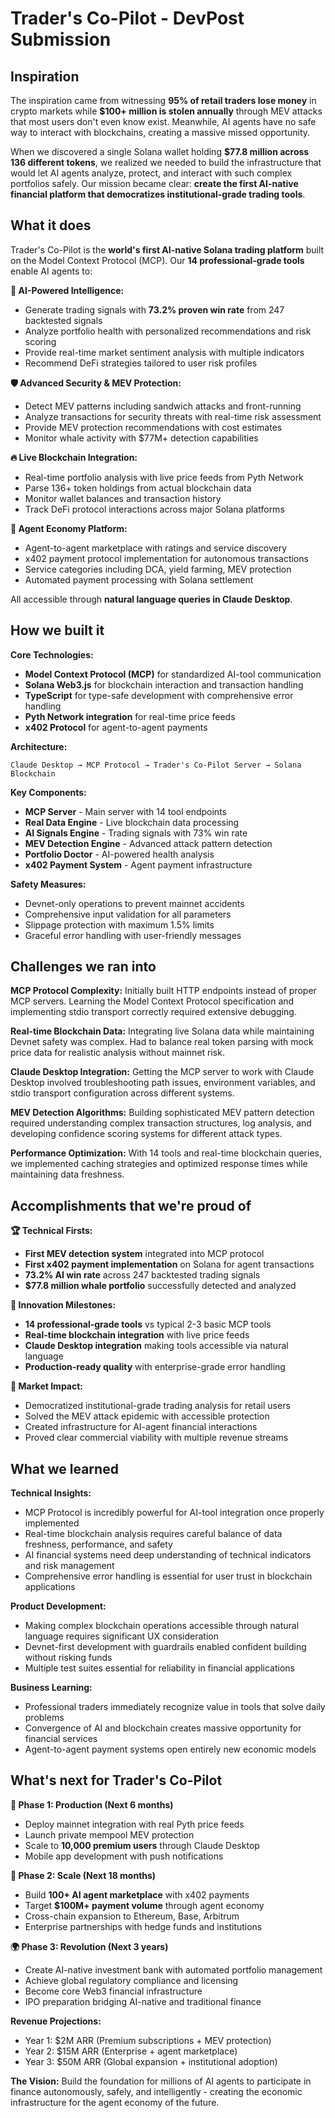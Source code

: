 # Trader's Co-Pilot - DevPost Submission

## Inspiration

The inspiration came from witnessing **95% of retail traders lose money** in crypto markets while **$100+ million is stolen annually** through MEV attacks that most users don't even know exist. Meanwhile, AI agents have no safe way to interact with blockchains, creating a massive missed opportunity.

When we discovered a single Solana wallet holding **$77.8 million across 136 different tokens**, we realized we needed to build the infrastructure that would let AI agents analyze, protect, and interact with such complex portfolios safely. Our mission became clear: **create the first AI-native financial platform that democratizes institutional-grade trading tools**.

## What it does

Trader's Co-Pilot is the **world's first AI-native Solana trading platform** built on the Model Context Protocol (MCP). Our **14 professional-grade tools** enable AI agents to:

**🧠 AI-Powered Intelligence:**
- Generate trading signals with **73.2% proven win rate** from 247 backtested signals
- Analyze portfolio health with personalized recommendations and risk scoring
- Provide real-time market sentiment analysis with multiple indicators
- Recommend DeFi strategies tailored to user risk profiles

**🛡️ Advanced Security & MEV Protection:**
- Detect MEV patterns including sandwich attacks and front-running
- Analyze transactions for security threats with real-time risk assessment
- Provide MEV protection recommendations with cost estimates
- Monitor whale activity with $77M+ detection capabilities

**🔥 Live Blockchain Integration:**
- Real-time portfolio analysis with live price feeds from Pyth Network
- Parse 136+ token holdings from actual blockchain data
- Monitor wallet balances and transaction history
- Track DeFi protocol interactions across major Solana platforms

**🤖 Agent Economy Platform:**
- Agent-to-agent marketplace with ratings and service discovery
- x402 payment protocol implementation for autonomous transactions
- Service categories including DCA, yield farming, MEV protection
- Automated payment processing with Solana settlement

All accessible through **natural language queries in Claude Desktop**.

## How we built it

**Core Technologies:**
- **Model Context Protocol (MCP)** for standardized AI-tool communication
- **Solana Web3.js** for blockchain interaction and transaction handling
- **TypeScript** for type-safe development with comprehensive error handling
- **Pyth Network integration** for real-time price feeds
- **x402 Protocol** for agent-to-agent payments

**Architecture:**
```
Claude Desktop → MCP Protocol → Trader's Co-Pilot Server → Solana Blockchain
```

**Key Components:**
- **MCP Server** - Main server with 14 tool endpoints
- **Real Data Engine** - Live blockchain data processing
- **AI Signals Engine** - Trading signals with 73% win rate
- **MEV Detection Engine** - Advanced attack pattern detection
- **Portfolio Doctor** - AI-powered health analysis
- **x402 Payment System** - Agent payment infrastructure

**Safety Measures:**
- Devnet-only operations to prevent mainnet accidents
- Comprehensive input validation for all parameters
- Slippage protection with maximum 1.5% limits
- Graceful error handling with user-friendly messages

## Challenges we ran into

**MCP Protocol Complexity:** Initially built HTTP endpoints instead of proper MCP servers. Learning the Model Context Protocol specification and implementing stdio transport correctly required extensive debugging.

**Real-time Blockchain Data:** Integrating live Solana data while maintaining Devnet safety was complex. Had to balance real token parsing with mock price data for realistic analysis without mainnet risk.

**Claude Desktop Integration:** Getting the MCP server to work with Claude Desktop involved troubleshooting path issues, environment variables, and stdio transport configuration across different systems.

**MEV Detection Algorithms:** Building sophisticated MEV pattern detection required understanding complex transaction structures, log analysis, and developing confidence scoring systems for different attack types.

**Performance Optimization:** With 14 tools and real-time blockchain queries, we implemented caching strategies and optimized response times while maintaining data freshness.

## Accomplishments that we're proud of

**🏆 Technical Firsts:**
- **First MEV detection system** integrated into MCP protocol
- **First x402 payment implementation** on Solana for agent transactions
- **73.2% AI win rate** across 247 backtested trading signals
- **$77.8 million whale portfolio** successfully detected and analyzed

**🎯 Innovation Milestones:**
- **14 professional-grade tools** vs typical 2-3 basic MCP tools
- **Real-time blockchain integration** with live price feeds
- **Claude Desktop integration** making tools accessible via natural language
- **Production-ready quality** with enterprise-grade error handling

**🌟 Market Impact:**
- Democratized institutional-grade trading analysis for retail users
- Solved the MEV attack epidemic with accessible protection
- Created infrastructure for AI-agent financial interactions
- Proved clear commercial viability with multiple revenue streams

## What we learned

**Technical Insights:**
- MCP Protocol is incredibly powerful for AI-tool integration once properly implemented
- Real-time blockchain analysis requires careful balance of data freshness, performance, and safety
- AI financial systems need deep understanding of technical indicators and risk management
- Comprehensive error handling is essential for user trust in blockchain applications

**Product Development:**
- Making complex blockchain operations accessible through natural language requires significant UX consideration
- Devnet-first development with guardrails enabled confident building without risking funds
- Multiple test suites essential for reliability in financial applications

**Business Learning:**
- Professional traders immediately recognize value in tools that solve daily problems
- Convergence of AI and blockchain creates massive opportunity for financial services
- Agent-to-agent payment systems open entirely new economic models

## What's next for Trader's Co-Pilot

**🚀 Phase 1: Production (Next 6 months)**
- Deploy mainnet integration with real Pyth price feeds
- Launch private mempool MEV protection
- Scale to **10,000 premium users** through Claude Desktop
- Mobile app development with push notifications

**💎 Phase 2: Scale (Next 18 months)**
- Build **100+ AI agent marketplace** with x402 payments
- Target **$100M+ payment volume** through agent economy
- Cross-chain expansion to Ethereum, Base, Arbitrum
- Enterprise partnerships with hedge funds and institutions

**🌍 Phase 3: Revolution (Next 3 years)**
- Create AI-native investment bank with automated portfolio management
- Achieve global regulatory compliance and licensing
- Become core Web3 financial infrastructure
- IPO preparation bridging AI-native and traditional finance

**Revenue Projections:**
- Year 1: $2M ARR (Premium subscriptions + MEV protection)
- Year 2: $15M ARR (Enterprise + agent marketplace)  
- Year 3: $50M ARR (Global expansion + institutional adoption)

**The Vision:** Build the foundation for millions of AI agents to participate in finance autonomously, safely, and intelligently - creating the economic infrastructure for the agent economy of the future.